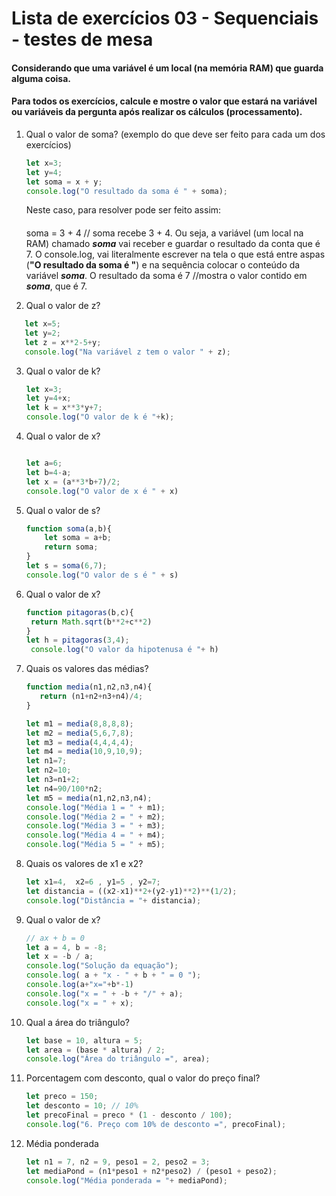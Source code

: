# Lista de exercícios 03 - Sequenciais - testes de mesa


#### Considerando que uma variável é um local (na memória RAM) que guarda alguma coisa.
#### Para todos os exercícios, calcule e mostre o valor que estará na variável ou variáveis da pergunta após realizar os cálculos (processamento).


1) Qual o valor de soma? (exemplo do que deve ser feito para cada um dos exercícios)

   ```js
   let x=3;
   let y=4;
   let soma = x + y;
   console.log("O resultado da soma é " + soma);
   ```
      Neste caso, para resolver pode ser feito assim:
      #### 
   soma = 3 + 4  // soma recebe 3 + 4. Ou seja, a variável (um local na RAM) chamado ***soma*** vai receber e guardar o resultado da conta que é 7. O console.log, vai literalmente escrever na tela o que está entre aspas (**"O resultado da soma é "**) e na sequência colocar o conteúdo da variável ***soma***. O resultado da soma é 7 //mostra o valor contido em ***soma***, que é 7.


2. Qual o valor de z?

```js
   let x=5;
   let y=2;
   let z = x**2-5+y;
   console.log("Na variável z tem o valor " + z);
```

3. Qual o valor de k?

   ```js
   let x=3;
   let y=4+x;
   let k = x**3*y+7;
   console.log("O valor de k é "+k);
   ```
4. Qual o valor de x?

   ```js
   
   let a=6;
   let b=4-a;
   let x = (a**3*b+7)/2;    
   console.log("O valor de x é " + x)
   
   ```
5. Qual o valor de s?

   ```js
   function soma(a,b){
       let soma = a+b;
       return soma;
   }
   let s = soma(6,7);
   console.log("O valor de s é " + s)
   ```
6. Qual o valor de x?

   ```js
   function pitagoras(b,c){
    return Math.sqrt(b**2+c**2)
   }
   let h = pitagoras(3,4);
    console.log("O valor da hipotenusa é "+ h)
   ```
7. Quais os valores das médias?

   ```js
   function media(n1,n2,n3,n4){
      return (n1+n2+n3+n4)/4;
   }
   
   let m1 = media(8,8,8,8);
   let m2 = media(5,6,7,8);
   let m3 = media(4,4,4,4);
   let m4 = media(10,9,10,9);
   let n1=7;
   let n2=10;
   let n3=n1+2;
   let n4=90/100*n2;
   let m5 = media(n1,n2,n3,n4);
   console.log("Média 1 = " + m1);
   console.log("Média 2 = " + m2);
   console.log("Média 3 = " + m3);
   console.log("Média 4 = " + m4);
   console.log("Média 5 = " + m5);
   ```
8. Quais os valores de x1 e x2?

   ```js
   let x1=4,  x2=6 , y1=5 , y2=7;
   let distancia = ((x2-x1)**2+(y2-y1)**2)**(1/2);
   console.log("Distância = "+ distancia);
   ```
9. Qual o valor de x?

   ```js
   // ax + b = 0
   let a = 4, b = -8;
   let x = -b / a;
   console.log("Solução da equação");
   console.log( a + "x - " + b + " = 0 ");
   console.log(a+"x="+b*-1)
   console.log("x = " + -b + "/" + a);
   console.log("x = " + x);
   ```

10. Qual a área do triângulo?

      ```js
      let base = 10, altura = 5;
      let area = (base * altura) / 2;
      console.log("Área do triângulo =", area);
      ```

11. Porcentagem com desconto, qual o valor do preço final?

      ```js
      let preco = 150;
      let desconto = 10; // 10%
      let precoFinal = preco * (1 - desconto / 100);
      console.log("6. Preço com 10% de desconto =", precoFinal);
      ```
12. Média ponderada

      ```js
      let n1 = 7, n2 = 9, peso1 = 2, peso2 = 3;
      let mediaPond = (n1*peso1 + n2*peso2) / (peso1 + peso2);
      console.log("Média ponderada = "+ mediaPond);
      ```